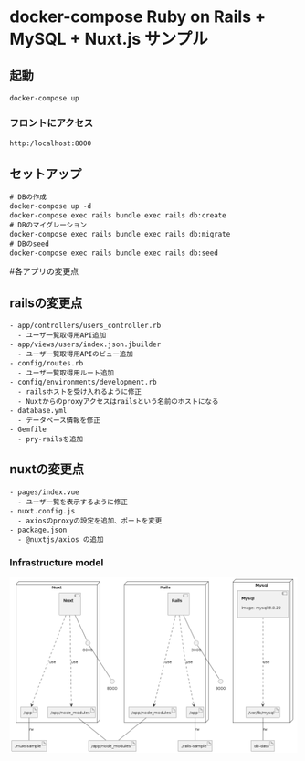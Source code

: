 # docker-compose Ruby on Rails + MySQL + Nuxt.js サンプル

## 起動
```
docker-compose up
```

### フロントにアクセス

```
http:/localhost:8000
```

## セットアップ

```
# DBの作成
docker-compose up -d
docker-compose exec rails bundle exec rails db:create
# DBのマイグレーション
docker-compose exec rails bundle exec rails db:migrate
# DBのseed
docker-compose exec rails bundle exec rails db:seed
```

#各アプリの変更点

## railsの変更点

```
- app/controllers/users_controller.rb
  - ユーザ一覧取得用API追加
- app/views/users/index.json.jbuilder
  - ユーザ一覧取得用APIのビュー追加
- config/routes.rb
  - ユーザ一覧取得用ルート追加
- config/environments/development.rb
  - railsホストを受け入れるように修正
  - Nuxtからのproxyアクセスはrailsという名前のホストになる
- database.yml
  - データベース情報を修正
- Gemfile
  - pry-railsを追加
```

## nuxtの変更点

```
- pages/index.vue
  - ユーザ一覧を表示するように修正
- nuxt.config.js
  - axiosのproxyの設定を追加、ポートを変更
- package.json
  - @nuxtjs/axios の追加
```


### Infrastructure model

![Infrastructure model](.infragenie/infrastructure_model.png)